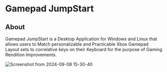 # Gamepad JumpStart 
## About
 Gamepad JumpStart is a Desktop Application for Windows and Linux that allows users to Match personalizable and Practicable Xbox Gamepad Layout sets to correlative keys on their Keyboard for the purpose of Gaming Rendition Improvements.


![Screenshot from 2024-09-08 15-30-40](https://github.com/user-attachments/assets/aca24619-f25f-41a3-8151-c8d119531011)
